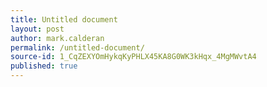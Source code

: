 ```yaml
---
title: Untitled document
layout: post
author: mark.calderan
permalink: /untitled-document/
source-id: 1_CqZEXYOmHykqKyPHLX45KA8G0WK3kHqx_4MgMWvtA4
published: true
---
```

